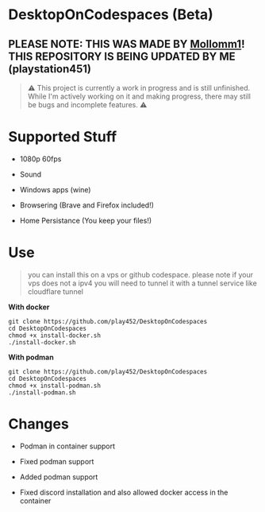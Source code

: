 # DesktopOnCodespaces (Beta)
## PLEASE NOTE: THIS WAS MADE BY [**Mollomm1**](https://git.mollomm1.dev/Mollomm1/DesktopOnCodespaces)! THIS REPOSITORY IS BEING UPDATED BY ME (playstation451)

> ⚠️ This project is currently a work in progress and is still unfinished. While I'm actively working on it and making progress, there may still be bugs and incomplete features. ⚠️

# Supported Stuff

* 1080p 60fps

* Sound

* Windows apps (wine)

* Browsering (Brave and Firefox included!)

* Home Persistance (You keep your files!)

# Use

> you can install this on a vps or github codespace.
> please note if your vps does not a ipv4 you will need to tunnel it with a tunnel service like cloudflare tunnel

**With docker**
```
git clone https://github.com/play452/DesktopOnCodespaces
cd DesktopOnCodespaces
chmod +x install-docker.sh
./install-docker.sh
```

**With podman**
```
git clone https://github.com/play452/DesktopOnCodespaces
cd DesktopOnCodespaces
chmod +x install-podman.sh
./install-podman.sh
```

# Changes
- Podman in container support

- Fixed podman support

- Added podman support

- Fixed discord installation and also allowed docker access in the container
